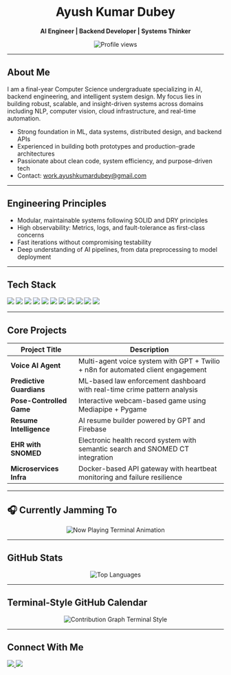 <h1 align="center">Ayush Kumar Dubey</h1>
<p align="center"><strong>AI Engineer | Backend Developer | Systems Thinker</strong></p>

<p align="center">
  <img src="https://komarev.com/ghpvc/?username=uayushdubey&label=Profile%20views&color=7f5af0&style=flat-square" alt="Profile views"/>
</p>

---

## About Me

I am a final-year Computer Science undergraduate specializing in AI, backend engineering, and intelligent system design. My focus lies in building robust, scalable, and insight-driven systems across domains including NLP, computer vision, cloud infrastructure, and real-time automation.

- Strong foundation in ML, data systems, distributed design, and backend APIs  
- Experienced in building both prototypes and production-grade architectures  
- Passionate about clean code, system efficiency, and purpose-driven tech  
- Contact: [work.ayushkumardubey@gmail.com](mailto:work.ayushkumardubey@gmail.com)

---

## Engineering Principles

- Modular, maintainable systems following SOLID and DRY principles  
- High observability: Metrics, logs, and fault-tolerance as first-class concerns  
- Fast iterations without compromising testability  
- Deep understanding of AI pipelines, from data preprocessing to model deployment

---

## Tech Stack

<p>
  <img src="https://img.shields.io/badge/Python-111827?style=flat-square&logo=python&logoColor=yellow" />
  <img src="https://img.shields.io/badge/FastAPI-111827?style=flat-square&logo=fastapi&logoColor=00C7B7" />
  <img src="https://img.shields.io/badge/Flask-111827?style=flat-square&logo=flask&logoColor=white" />
  <img src="https://img.shields.io/badge/JavaScript-111827?style=flat-square&logo=javascript&logoColor=F7DF1E" />
  <img src="https://img.shields.io/badge/React-111827?style=flat-square&logo=react&logoColor=61DAFB" />
  <img src="https://img.shields.io/badge/Streamlit-111827?style=flat-square&logo=streamlit&logoColor=FF4B4B" />
  <img src="https://img.shields.io/badge/Firebase-111827?style=flat-square&logo=firebase&logoColor=FFA611" />
  <img src="https://img.shields.io/badge/Docker-111827?style=flat-square&logo=docker&logoColor=blue" />
  <img src="https://img.shields.io/badge/TensorFlow-111827?style=flat-square&logo=tensorflow&logoColor=FF6F00" />
  <img src="https://img.shields.io/badge/OpenCV-111827?style=flat-square&logo=opencv&logoColor=white" />
  <img src="https://img.shields.io/badge/PostgreSQL-111827?style=flat-square&logo=postgresql&logoColor=336791" />
</p>

---

## Core Projects

| Project Title        | Description |
|----------------------|-------------|
| **Voice AI Agent** | Multi-agent voice system with GPT + Twilio + n8n for automated client engagement |
| **Predictive Guardians** | ML-based law enforcement dashboard with real-time crime pattern analysis |
| **Pose-Controlled Game** | Interactive webcam-based game using Mediapipe + Pygame |
| **Resume Intelligence** | AI resume builder powered by GPT and Firebase |
| **EHR with SNOMED** | Electronic health record system with semantic search and SNOMED CT integration |
| **Microservices Infra** | Docker-based API gateway with heartbeat monitoring and failure resilience |

---

## 🎧 Currently Jamming To

<div align="center">
  <img src="https://readme-typing-svg.demolab.com?font=Fira+Code&weight=500&size=18&pause=1000&color=00FF99&background=000000&center=true&width=420&lines=Lo-fi+Beats+to+Code+To...;Desi+Hip+Hop+%26+Lo-fi+Drill...;Dark+Synthwave+Terminal+Vibes...;Ayush's+Music+Mode+Activated" alt="Now Playing Terminal Animation" />
</div>

---

## GitHub Stats

<p align="center">
  <img src="https://github-readme-stats.vercel.app/api/top-langs/?username=uayushdubey&layout=compact&theme=tokyonight&hide_border=true" alt="Top Languages" />
</p>

---

## Terminal-Style GitHub Calendar

<p align="center">
  <img src="https://github.com/uayushdubey/uayushdubey/raw/output/github-contribution-grid-snake.svg" alt="Contribution Graph Terminal Style" />
</p>

---

## Connect With Me

<p>
  <a href="https://www.linkedin.com/in/ayush-kumar-dubey-84113623a" target="_blank">
    <img src="https://img.shields.io/badge/LinkedIn-111827?style=for-the-badge&logo=linkedin&logoColor=0A66C2"/>
  </a>
  <a href="https://instagram.com/akd_saksham" target="_blank">
    <img src="https://img.shields.io/badge/Instagram-111827?style=for-the-badge&logo=instagram&logoColor=E4405F"/>
  </a>
</p>
